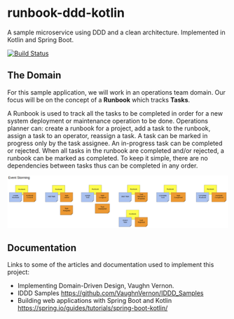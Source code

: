 # runbook-ddd-kotlin

A sample microservice using DDD and a clean architecture. Implemented in Kotlin and Spring Boot.

[![Build Status](https://travis-ci.org/paucls/runbook-ddd-kotlin.svg?branch=master)](https://travis-ci.org/paucls/runbook-ddd-kotlin)

## The Domain
For this sample application, we will work in an operations team domain. Our focus will be on the concept of a **Runbook** which tracks **Tasks**. 

A Runbook is used to track all the tasks to be completed in order for a new system deployment or maintenance operation to be done. 
Operations planner can: create a runbook for a project, add a task to the runbook, assign a task to an operator, reassign a task. 
A task can be marked in progress only by the task assignee. An in-progress task can be completed or rejected. 
When all tasks in the runbook are completed and/or rejected, a runbook can be marked as completed.
To keep it simple, there are no dependencies between tasks thus can be completed in any order.

![Event Storming](docs/event_storming.png)

## Documentation
Links to some of the articles and documentation used to implement this project:

- Implementing Domain-Driven Design, Vaughn Vernon.
- IDDD Samples https://github.com/VaughnVernon/IDDD_Samples
- Building web applications with Spring Boot and Kotlin https://spring.io/guides/tutorials/spring-boot-kotlin/
